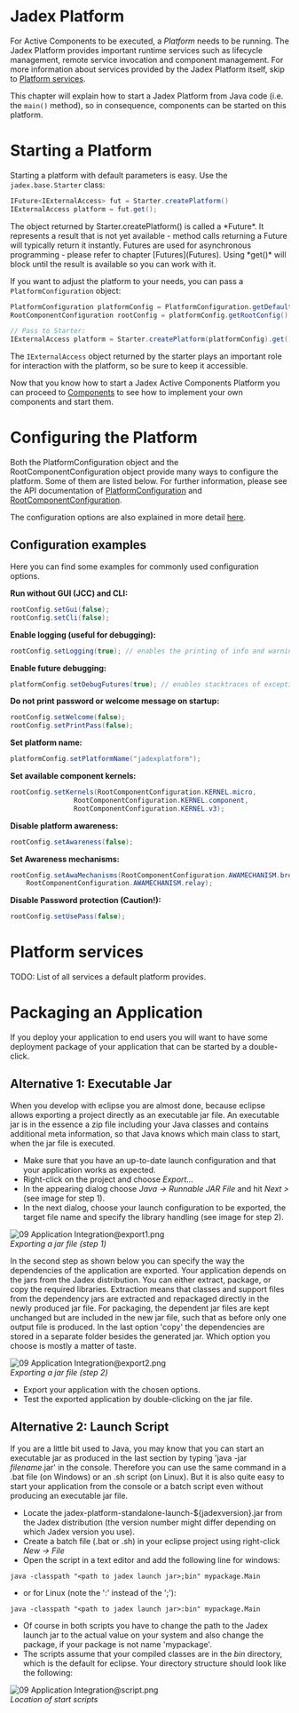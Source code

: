 # Jadex Platform
For Active Components to be executed, a *Platform* needs to be running.
The Jadex Platform provides important runtime services such as lifecycle management, remote service invocation and component management. For more information about services provided by the Jadex Platform itself, skip to [Platform services](#platform-services).

This chapter will explain how to start a Jadex Platform from Java code (i.e. the ```main()``` method), so in consequence, components can be started on this platform.

# Starting a Platform

Starting a platform with default parameters is easy. Use the ```jadex.base.Starter``` class:

```java
IFuture<IExternalAccess> fut = Starter.createPlatform()
IExternalAccess platform = fut.get();
```

<x-hint title="Futures">
The object returned by Starter.createPlatform() is called a *Future*.
It represents a result that is not yet available - method calls returning a Future will typically return it instantly.
Futures are used for asynchronous programming - please refer to chapter [Futures](Futures).  
Using *get()* will block until the result is available so you can work with it.
</x-hint>

If you want to adjust the platform to your needs, you can pass a ```PlatformConfiguration``` object:

```java
PlatformConfiguration platformConfig = PlatformConfiguration.getDefault();
RootComponentConfiguration rootConfig = platformConfig.getRootConfig();

// Pass to Starter:
IExternalAccess platform = Starter.createPlatform(platformConfig).get();
```

The ```IExternalAccess``` object returned by the starter plays an important role for interaction with the platform, so be sure to keep it accessible. 

Now that you know how to start a Jadex Active Components Platform you can proceed to [Components](../components/introduction) to see how to implement your own components and start them.

# Configuring the Platform
Both the PlatformConfiguration object and the RootComponentConfiguration object provide many ways to configure the platform. Some of them are listed below. For further information, please see the API documentation of [PlatformConfiguration](../../javadoc/jadex/base/PlatformConfiguration.html) and [RootComponentConfiguration](../../javadoc/jadex/base/RootComponentConfiguration.html).

The configuration options are also explained in more detail [here](http://www.activecomponents.org/jadex-applications-web/jadexdoc/view?model=/jadex/platform/Platform.component.xml).

## Configuration examples

Here you can find some examples for commonly used configuration options.

**Run without GUI (JCC) and CLI:**
```java
rootConfig.setGui(false);
rootConfig.setCli(false);
```

**Enable logging (useful for debugging):**
```java
rootConfig.setLogging(true); // enables the printing of info and warning messages in addition to severe messages.
```

**Enable future debugging:**
```java
platformConfig.setDebugFutures(true); // enables stacktraces of exceptions
```

**Do not print password or welcome message on startup:**
```java
rootConfig.setWelcome(false);
rootConfig.setPrintPass(false);
```

**Set platform name:**
```java
platformConfig.setPlatformName("jadexplatform");
```

**Set available component kernels:**
```java
rootConfig.setKernels(RootComponentConfiguration.KERNEL.micro,
				RootComponentConfiguration.KERNEL.component,
				RootComponentConfiguration.KERNEL.v3);
```

**Disable platform awareness:**
```java
rootConfig.setAwareness(false);
```

**Set Awareness mechanisms:**
```java
rootConfig.setAwaMechanisms(RootComponentConfiguration.AWAMECHANISM.broadcast, 
    RootComponentConfiguration.AWAMECHANISM.relay);
```

**Disable Password protection (Caution!):**
```java
rootConfig.setUsePass(false);
```

# Platform services
TODO: List of all services a default platform provides. 

# Packaging an Application

If you deploy your application to end users you will want to have some deployment package of your application that can be started by a double-click.

## Alternative 1: Executable Jar

When you develop with eclipse you are almost done, because eclipse allows exporting a project directly as an executable jar file. An executable jar is in the essence a zip file including your Java classes and contains additional meta information, so that Java knows which main class to start, when the jar file is executed.

-   Make sure that you have an up-to-date launch configuration and that your application works as expected.
-   Right-click on the project and choose *Export...*
-   In the appearing dialog choose *Java -> Runnable JAR File* and hit *Next >* (see image for step 1).
-   In the next dialog, choose your launch configuration to be exported, the target file name and specify the library handling (see image for step 2).

![09 Application Integration@export1.png](export1.png)  
*Exporting a jar file (step 1)*

In the second step as shown below you can specify the way the dependencies of the application are exported. Your application depends on the jars from the Jadex distribution. You can either extract, package, or copy the required libraries. Extraction means that classes and support files from the dependency jars are extracted and repackaged directly in the newly produced jar file. For packaging, the dependent jar files are kept unchanged but are included in the new jar file, such that as before only one output file is produced. In the last option 'copy' the dependencies are stored in a separate folder besides the generated jar. Which option you choose is mostly a matter of taste.

![09 Application Integration@export2.png](export2.png)  
*Exporting a jar file (step 2)*

-   Export your application with the chosen options.
-   Test the exported application by double-clicking on the jar file.

## Alternative 2: Launch Script

If you are a little bit used to Java, you may know that you can start an executable jar as produced in the last section by typing 'java -jar *filename*.jar' in the console. Therefore you can use the same command in a .bat file (on Windows) or an .sh script (on Linux). But it is also quite easy to start your application from the console or a batch script even without producing an executable jar file.

-   Locate the jadex-platform-standalone-launch-${jadexversion}.jar from the Jadex distribution (the version number might differ depending on which Jadex version you use).
-   Create a batch file (.bat or .sh) in your eclipse project using right-click *New -> File*
-   Open the script in a text editor and add the following line for windows:

```
java -classpath "<path to jadex launch jar>;bin" mypackage.Main
```

-   or for Linux (note the ':' instead of the ';'):

```
java -classpath "<path to jadex launch jar>:bin" mypackage.Main
```


-   Of course in both scripts you have to change the path to the Jadex launch jar to the actual value on your system and also change the package, if your package is not name 'mypackage'.
-   The scripts assume that your compiled classes are in the *bin* directory, which is the default for eclipse. Your directory structure should look like the following:

![09 Application Integration@script.png](script.png)  
*Location of start scripts*

